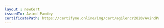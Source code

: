 ```yaml
--- 
layout : newCert 
issuedTo: Avind Pandey 
certificatePath: https://certifyme.online/img/cert/agilencr2020/AvindPandey_09904.png
--- 
```

